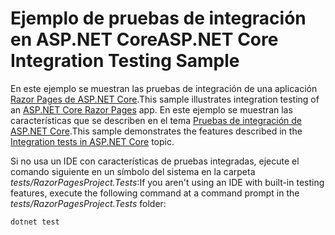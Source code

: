 # <a name="aspnet-core-integration-testing-sample"></a><span data-ttu-id="eec0b-101">Ejemplo de pruebas de integración en ASP.NET Core</span><span class="sxs-lookup"><span data-stu-id="eec0b-101">ASP.NET Core Integration Testing Sample</span></span>

<span data-ttu-id="eec0b-102">En este ejemplo se muestran las pruebas de integración de una aplicación [Razor Pages de ASP.NET Core](https://docs.microsoft.com/aspnet/core/mvc/razor-pages).</span><span class="sxs-lookup"><span data-stu-id="eec0b-102">This sample illustrates integration testing of an [ASP.NET Core Razor Pages](https://docs.microsoft.com/aspnet/core/mvc/razor-pages) app.</span></span> <span data-ttu-id="eec0b-103">En este ejemplo se muestran las características que se describen en el tema [Pruebas de integración de ASP.NET Core](https://docs.microsoft.com/aspnet/core/test/integration-tests).</span><span class="sxs-lookup"><span data-stu-id="eec0b-103">This sample demonstrates the features described in the [Integration tests in ASP.NET Core](https://docs.microsoft.com/aspnet/core/test/integration-tests) topic.</span></span>

<span data-ttu-id="eec0b-104">Si no usa un IDE con características de pruebas integradas, ejecute el comando siguiente en un símbolo del sistema en la carpeta *tests/RazorPagesProject.Tests*:</span><span class="sxs-lookup"><span data-stu-id="eec0b-104">If you aren't using an IDE with built-in testing features, execute the following command at a command prompt in the *tests/RazorPagesProject.Tests* folder:</span></span>

```dotnetcli
dotnet test
```

